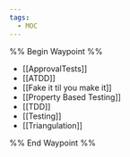 ```yaml
---
tags:
  - MOC
---
```


%% Begin Waypoint %%
- [[ApprovalTests]]
- [[ATDD]]
- [[Fake it til you make it]]
- [[Property Based Testing]]
- [[TDD]]
- [[Testing]]
- [[Triangulation]]

%% End Waypoint %%
